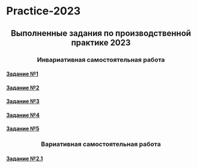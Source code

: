 # Practice-2023

<h2 align="center">Выполненные задания по производственной практике 2023</h2>
<h3 align="center">Инвариативная самостоятельная работа</h3>
<h4><a href="https://github.com/Dm1trylbdv/Practice-2023/blob/main/Задания/Задание%20№1.pdf" target="_blank">Задание №1</a></h4>
<h4><a href="" target="_blank">Задание №2</a></h4>
<h4><a href="" target="_blank">Задание №3</a></h4>
<h4><a href="" target="_blank">Задание №4</a></h4>
<h4><a href="">Задание №5</a> </h4>

<h3 align="center">Вариативная самостоятельная работа</h3>
<h4><a href="">Задание №2.1</a> </h4>
